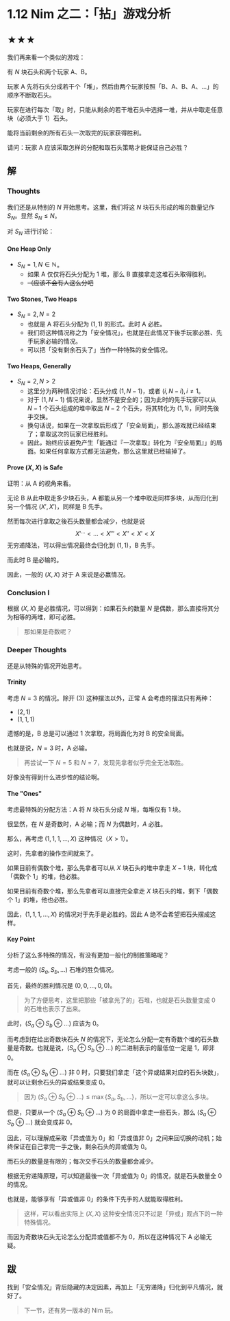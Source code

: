 # 1.12 Nim 之二：「拈」游戏分析

## ★★★

我们再来看一个类似的游戏：

有 $N$ 块石头和两个玩家 A、B。

玩家 A 先将石头分成若干个「堆」，然后由两个玩家按照「B、A、B、A、…」的顺序不断取石头。

玩家在进行每次「取」时，只能从剩余的若干堆石头中选择一堆，并从中取走任意块（必须大于 $1$）石头。

能将当前剩余的所有石头一次取完的玩家获得胜利。

请问：玩家 A 应该采取怎样的分配和取石头策略才能保证自己必胜？

## 解

### Thoughts

我们还是从特别的 $N$ 开始思考。这里，我们将这 $N$ 块石头形成的堆的数量记作 $S_N$。显然 $S_N \le N$。

对 $S_N$ 进行讨论：

#### One Heap Only

* $S_N = 1, N \in \mathbb{N_+}$
	* 如果 A 仅仅将石头分配为 $1$ 堆，那么 B 直接拿走这堆石头取得胜利。
	* ~~（应该不会有人这么分吧~~

#### Two Stones, Two Heaps

* $S_N = 2, N = 2$
	* 也就是 A 将石头分配为 $(1, 1)$ 的形式。此时 A 必胜。
	* 我们将这种情况称之为「安全情况」，也就是在此情况下後手玩家必胜、先手玩家必输的情况。
	* 可以把「没有剩余石头了」当作一种特殊的安全情况。

#### Two Heaps, Generally

* $S_N = 2, N \gt 2$
	* 这里分为两种情况讨论：石头分成 $(1, N - 1)$，或者 $(i, N - i), i \ne 1$。
	* 对于 $(1, N - 1)$ 情况来说，显然不是安全的；因为此时的先手玩家可以从 $N - 1$ 个石头组成的堆中取出 $N - 2$ 个石头，将其转化为 $(1, 1)$，同时先後手交换。
	* 换句话说，如果在一次拿取后形成了「安全局面」，那么游戏就已经结束了；拿取这次的玩家已经胜利。
	* 因此，始终应该避免产生「能通过『一次拿取』转化为『安全局面』」的局面。如果任何拿取方式都无法避免，那么这里就已经输掉了。

#### Prove $(X, X)$ is Safe

证明：从 A 的视角来看。

无论 B 从此中取走多少块石头，A 都能从另一个堆中取走同样多块，从而归化到另一个情况 $(X', X')$，同样是 B 先手。

然而每次进行拿取之後石头数量都会减少，也就是说
$$
X'^{\dots} \lt \dots \lt X''' \lt X'' \lt X' \lt X
$$
无穷递降法，可以得出情况最终会归化到 $(1, 1)$，B 先手。

而此时 B 是必输的。

因此，一般的 $(X, X)$ 对于 A 来说是必赢情况。

### Conclusion I

根据 $(X, X)$ 是必胜情况，可以得到：如果石头的数量 $N$ 是偶数，那么直接将其分为相等的两堆，即可必胜。

> 那如果是奇数呢？

### Deeper Thoughts

还是从特殊的情况开始思考。

#### Trinity

考虑 $N = 3$ 的情况。除开 $(3)$ 这种摆法以外，正常 A 会考虑的摆法只有两种：

* $(2, 1)$
* $(1, 1, 1)$

遗憾的是，B 总是可以通过 $1$ 次拿取，将局面化为对 B 的安全局面。

也就是说，$N = 3$ 时，A 必输。

> 再尝试一下 $N = 5$ 和 $N = 7$，发现先拿者似乎完全无法取胜。

好像没有得到什么进步性的结论啊。

#### The "Ones"

考虑最特殊的分配方法：A 将 $N$ 块石头分成 $N$ 堆，每堆仅有 $1$ 块。

很显然，在 $N$ 是奇数时，A 必输；而 $N$ 为偶数时，$A$ 必胜。

那么，再考虑 $(1, 1, 1, \dots, X)$ 这种情况（$X \gt 1$）。

这时，先拿者的操作空间就来了。

如果目前有偶数个堆，那么先拿者可以从 $X$ 块石头的堆中拿走 $X - 1$ 块，转化成「偶数个 $1$」的堆，他必胜。

如果目前有奇数个堆，那么先拿者可以直接完全拿走 $X$ 块石头的堆，剩下「偶数个 1」的堆，他也必胜。

因此，$(1, 1, 1, \dots, X)$ 的情况对于先手是必胜的。因此 A 绝不会希望把石头摆成这样。

#### Key Point

分析了这么多特殊的情况，有没有更加一般化的制胜策略呢？

考虑一般的 $(S_a, S_b, \dots)$ 石堆的胜负情况。

首先，最终的胜利情况是 $(0, 0, \dots, 0, 0)$。

> 为了方便思考，这里把那些「被拿光了的」石堆，也就是石头数量变成 $0$ 的石堆也表示了出来。

此时，$(S_a \oplus S_b \oplus \dots)$ 应该为 $0$。

而考虑到在给出奇数块石头 $N$ 的情况下，无论怎么分配一定有奇数个堆的石头数量是奇数。也就是说，$(S_a \oplus S_b \oplus \dots)$ 的二进制表示的最低位一定是 $1$，即非 $0$。

而在 $(S_a \oplus S_b \oplus \dots)$ 非 $0$ 时，只要我们拿走「这个异或结果对应的石头块数」，就可以让剩余石头的异或结果变成 $0$。

> 因为 $(S_a \oplus S_b \oplus \dots) \le \max \lbrace S_a, S_b, \dots \rbrace$，所以一定可以拿这么多块。

但是，只要从一个 $(S_a \oplus S_b \oplus \dots)$ 为 $0$ 的局面中拿走一些石头，那么 $(S_a \oplus S_b \oplus \dots)$ 就会变成非 $0$。

因此，可以理解成采取「异或值为 $0$」和「异或值非 $0$」之间来回切换的动机；始终保证在自己拿完一手之後，剩余石头的异或值为 $0$。

而石头的数量是有限的；每次交手石头的数量都会减少。

根据无穷递降原理，可以知道最後一次「异或值为 $0$」的情况，就是石头数量全 $0$ 的情况。

也就是，能够享有「异或值非 $0$」的条件下先手的人就能取得胜利。

> 这样，可以看出实际上 $(X, X)$ 这种安全情况只不过是「异或」观点下的一种特殊情况。

而因为奇数块石头无论怎么分配异或值都不为 $0$，所以在这种情况下 A 必输无疑。

## 跋

找到「安全情况」背后隐藏的决定因素，再加上「无穷递降」归化到平凡情况，就好了。

> 下一节，还有另一版本的 Nim 玩。

